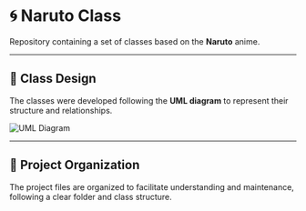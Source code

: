 # 🌀 Naruto Class

Repository containing a set of classes based on the **Naruto** anime.

---

## 📐 Class Design

The classes were developed following the **UML diagram** to represent their structure and relationships.

![UML Diagram]([base/naruto-inicial.png](https://github.com/12FlyBreads/ecot12-codes/blob/3a7a5f6523ce0b278dd048c4b72a02d255bf99ad/base/naruto-inicial.png))

---

## 📂 Project Organization

The project files are organized to facilitate understanding and maintenance, following a clear folder and class structure.



